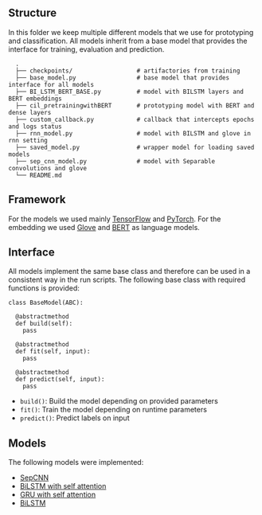 ## Structure

In this folder we keep multiple different models that we use for prototyping and classification. All models inherit from a base model that provides the interface for training, evaluation and prediction.

```
  .
  ├── checkpoints/                  # artifactories from training
  ├── base_model.py                 # base model that provides interface for all models
  ├── BI_LSTM_BERT_BASE.py          # model with BILSTM layers and BERT embeddings
  ├── cil_pretrainingwithBERT       # prototyping model with BERT and dense layers
  ├── custom_callback.py            # callback that intercepts epochs and logs status
  ├── rnn_model.py                  # model with BILSTM and glove in rnn setting
  ├── saved_model.py                # wrapper model for loading saved models
  ├── sep_cnn_model.py              # model with Separable convolutions and glove
  └── README.md
```

## Framework

For the models we used mainly [TensorFlow](https://www.tensorflow.org/api_docs/python/tf?version=nightly) and [PyTorch](https://pytorch.org/docs/stable/index.html). For the embedding we used [Glove](https://nlp.stanford.edu/projects/glove/) and [BERT](https://github.com/google-research/bert) as language models.

## Interface

All models implement the same base class and therefore can be used in a consistent way in the run scripts. The following base class with required functions is provided:

```
class BaseModel(ABC):

  @abstractmethod
  def build(self):
    pass

  @abstractmethod
  def fit(self, input):
    pass

  @abstractmethod
  def predict(self, input):
    pass
```

 - `build()`: Build the model depending on provided parameters
 - `fit()`: Train the model depending on runtime parameters
 - `predict()`: Predict labels on input

## Models

The following models were implemented:

 - [SepCNN](https://arxiv.org/abs/1610.02357) 
 - [BiLSTM with self attention](https://www.aclweb.org/anthology/P16-2034.pdf)
 - [GRU with self attention](https://arxiv.org/pdf/2002.00735.pdf)
 - [BiLSTM](https://colah.github.io/posts/2015-08-Understanding-LSTMs/)